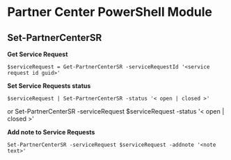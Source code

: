# Partner Center PowerShell Module #

## Set-PartnerCenterSR ##

**Get Service Request**

    $serviceRequest = Get-PartnerCenterSR -serviceRequestId '<service request id guid>'

**Set Service Requests status**

    $serviceRequest | Set-PartnerCenterSR -status '< open | closed >'
or
    Set-PartnerCenterSR -serviceRequest $serviceRequest -status '< open | closed >'

**Add note to Service Requests**

    Set-PartnerCenterSR -serviceRequest $serviceRequest -addnote '<note text>'